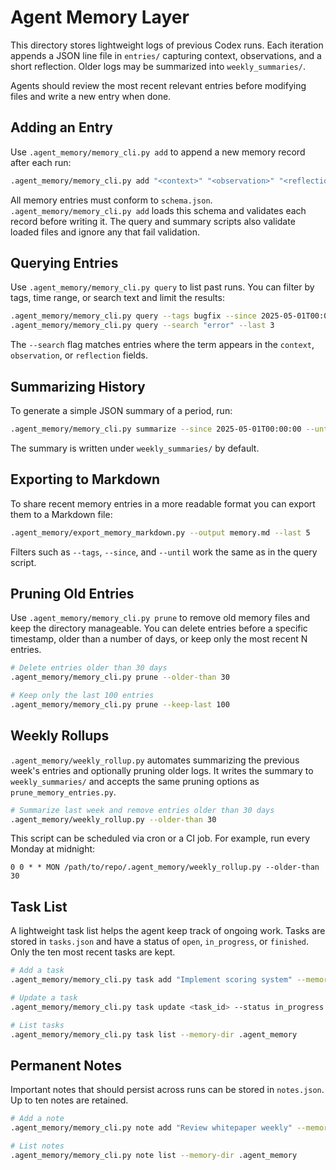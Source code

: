 # Agent Memory Layer

This directory stores lightweight logs of previous Codex runs. Each iteration appends a JSON line file in `entries/` capturing context, observations, and a short reflection. Older logs may be summarized into `weekly_summaries/`.

Agents should review the most recent relevant entries before modifying files and write a new entry when done.

## Adding an Entry

Use `.agent_memory/memory_cli.py add` to append a new memory record after each run:

```bash
.agent_memory/memory_cli.py add "<context>" "<observation>" "<reflection>" --tags tag1 tag2 --memory-dir .agent_memory
```

All memory entries must conform to `schema.json`. `.agent_memory/memory_cli.py add`
loads this schema and validates each record before writing it. The query and
summary scripts also validate loaded files and ignore any that fail validation.

## Querying Entries

Use `.agent_memory/memory_cli.py query` to list past runs. You can filter by tags, time range, or search text and limit the results:

```bash
.agent_memory/memory_cli.py query --tags bugfix --since 2025-05-01T00:00:00 --last 5
.agent_memory/memory_cli.py query --search "error" --last 3
```
The `--search` flag matches entries where the term appears in the `context`, `observation`, or `reflection` fields.

## Summarizing History

To generate a simple JSON summary of a period, run:

```bash
.agent_memory/memory_cli.py summarize --since 2025-05-01T00:00:00 --until 2025-05-07T00:00:00
```

The summary is written under `weekly_summaries/` by default.

## Exporting to Markdown

To share recent memory entries in a more readable format you can export them to
a Markdown file:

```bash
.agent_memory/export_memory_markdown.py --output memory.md --last 5
```

Filters such as `--tags`, `--since`, and `--until` work the same as in the query
script.

## Pruning Old Entries

Use `.agent_memory/memory_cli.py prune` to remove old memory files and keep the directory manageable. You can delete entries before a specific timestamp, older than a number of days, or keep only the most recent N entries.

```bash
# Delete entries older than 30 days
.agent_memory/memory_cli.py prune --older-than 30

# Keep only the last 100 entries
.agent_memory/memory_cli.py prune --keep-last 100
```

## Weekly Rollups

`.agent_memory/weekly_rollup.py` automates summarizing the previous week's entries and
optionally pruning older logs. It writes the summary to `weekly_summaries/` and
accepts the same pruning options as `prune_memory_entries.py`.

```bash
# Summarize last week and remove entries older than 30 days
.agent_memory/weekly_rollup.py --older-than 30
```

This script can be scheduled via cron or a CI job. For example, run every Monday
at midnight:

```cron
0 0 * * MON /path/to/repo/.agent_memory/weekly_rollup.py --older-than 30
```

## Task List

A lightweight task list helps the agent keep track of ongoing work. Tasks are stored in `tasks.json` and have a status of `open`, `in_progress`, or `finished`. Only the ten most recent tasks are kept.

```bash
# Add a task
.agent_memory/memory_cli.py task add "Implement scoring system" --memory-dir .agent_memory

# Update a task
.agent_memory/memory_cli.py task update <task_id> --status in_progress --memory-dir .agent_memory

# List tasks
.agent_memory/memory_cli.py task list --memory-dir .agent_memory
```

## Permanent Notes

Important notes that should persist across runs can be stored in `notes.json`. Up to ten notes are retained.

```bash
# Add a note
.agent_memory/memory_cli.py note add "Review whitepaper weekly" --memory-dir .agent_memory

# List notes
.agent_memory/memory_cli.py note list --memory-dir .agent_memory
```
